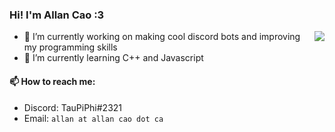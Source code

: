 ### Hi! I'm Allan Cao :3
<img align="right" src="https://github-readme-stats.vercel.app/api?username=Allan-Cao&count_private=true">

- 🔭 I’m currently working on making cool discord bots and improving my programming skills
- 🌱 I’m currently learning C++ and Javascript

#### 📫 How to reach me:
- Discord: TauPiPhi#2321
- Email: `allan at allan cao dot ca`

